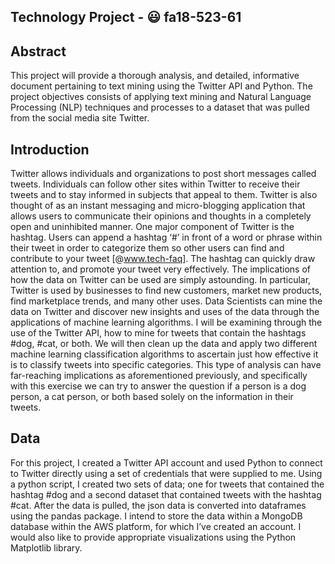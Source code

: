 ## Technology Project - :smiley: fa18-523-61

## Abstract

This project will provide a thorough analysis, and detailed, informative document pertaining to text mining using the Twitter API and Python. The project objectives consists of applying text mining and Natural Language Processing (NLP) techniques and processes to a dataset that was pulled from the social media site Twitter. 

## Introduction
  
  Twitter allows individuals and organizations to post short messages called tweets. Individuals can follow other sites within Twitter to receive their tweets and to stay informed in subjects that appeal to them. Twitter is also thought of as an instant messaging and micro-blogging application that allows users to communicate their opinions and thoughts in a completely open and uninhibited manner. One major component of Twitter is the hashtag. Users can append a hashtag ‘#’ in front of a word or phrase within their tweet in order to categorize them so other users can find and contribute to your tweet [@www.tech-faq]. The hashtag can quickly draw attention to, and promote your tweet very effectively. The implications of how the data on Twitter can be used are simply astounding. In particular, Twitter is used by businesses to find new customers, market new products, find marketplace trends, and many other uses. Data Scientists can mine the data on Twitter and discover new insights and uses of the data through the applications of machine learning algorithms. I will be examining through the use of the Twitter API, how to mine for tweets that contain the hashtags #dog, #cat, or both. We will then clean up the data and apply two different machine learning classification algorithms to ascertain just how effective it is to classify tweets into specific categories. This type of analysis can have far-reaching implications as aforementioned previously, and specifically with this exercise we can try to answer the question if a person is a dog person, a cat person, or both based solely on the information in their tweets. 


## Data 

  For this project, I created a Twitter API account and used Python to connect to Twitter directly using a set of credentials that were supplied to me. Using a python script, I created two sets of data; one for tweets that contained the hashtag #dog and a second dataset that contained tweets with the hashtag #cat. After the data is pulled, the json data is converted into dataframes using the pandas package. I intend to store the data within a MongoDB database within the AWS platform, for which I’ve created an account.  I would also like to provide appropriate visualizations using the Python Matplotlib library.    
